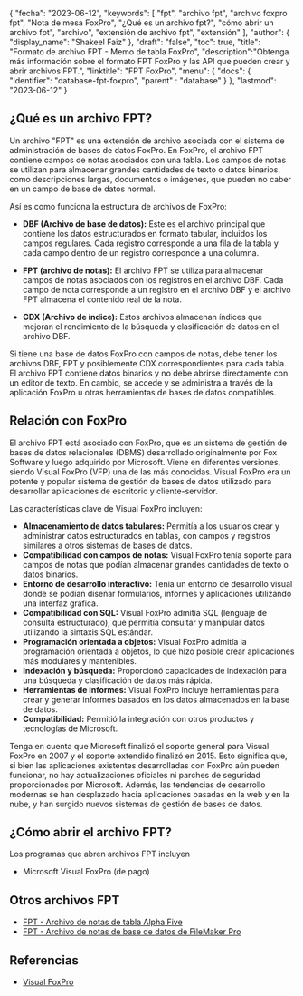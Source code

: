 {
"fecha": "2023-06-12",
  "keywords": [
"fpt",
"archivo fpt",
"archivo foxpro fpt",
"Nota de mesa FoxPro",
"¿Qué es un archivo fpt?",
"cómo abrir un archivo fpt",
"archivo",
"extensión de archivo fpt",
"extensión"
],
  "author": {
"display_name": "Shakeel Faiz"
},
"draft": "false",
"toc": true,
"title": "Formato de archivo FPT - Memo de tabla FoxPro",
  "description":"Obtenga más información sobre el formato FPT FoxPro y las API que pueden crear y abrir archivos FPT.",
"linktitle": "FPT FoxPro",
  "menu": {
    "docs": {
      "identifier": "database-fpt-foxpro",
"parent" : "database"
}
},
"lastmod": "2023-06-12"
}

## ¿Qué es un archivo FPT?

Un archivo "FPT" es una extensión de archivo asociada con el sistema de administración de bases de datos FoxPro. En FoxPro, el archivo FPT contiene campos de notas asociados con una tabla. Los campos de notas se utilizan para almacenar grandes cantidades de texto o datos binarios, como descripciones largas, documentos o imágenes, que pueden no caber en un campo de base de datos normal.

Así es como funciona la estructura de archivos de FoxPro:

- **DBF (Archivo de base de datos):** Este es el archivo principal que contiene los datos estructurados en formato tabular, incluidos los campos regulares. Cada registro corresponde a una fila de la tabla y cada campo dentro de un registro corresponde a una columna.

- **FPT (archivo de notas):** El archivo FPT se utiliza para almacenar campos de notas asociados con los registros en el archivo DBF. Cada campo de nota corresponde a un registro en el archivo DBF y el archivo FPT almacena el contenido real de la nota.

- **CDX (Archivo de índice):** Estos archivos almacenan índices que mejoran el rendimiento de la búsqueda y clasificación de datos en el archivo DBF.

Si tiene una base de datos FoxPro con campos de notas, debe tener los archivos DBF, FPT y posiblemente CDX correspondientes para cada tabla. El archivo FPT contiene datos binarios y no debe abrirse directamente con un editor de texto. En cambio, se accede y se administra a través de la aplicación FoxPro u otras herramientas de bases de datos compatibles.

## Relación con FoxPro

El archivo FPT está asociado con FoxPro, que es un sistema de gestión de bases de datos relacionales (DBMS) desarrollado originalmente por Fox Software y luego adquirido por Microsoft. Viene en diferentes versiones, siendo Visual FoxPro (VFP) una de las más conocidas. Visual FoxPro era un potente y popular sistema de gestión de bases de datos utilizado para desarrollar aplicaciones de escritorio y cliente-servidor.

Las características clave de Visual FoxPro incluyen:

- **Almacenamiento de datos tabulares:** Permitía a los usuarios crear y administrar datos estructurados en tablas, con campos y registros similares a otros sistemas de bases de datos.
- **Compatibilidad con campos de notas:** Visual FoxPro tenía soporte para campos de notas que podían almacenar grandes cantidades de texto o datos binarios.
- **Entorno de desarrollo interactivo:** Tenía un entorno de desarrollo visual donde se podían diseñar formularios, informes y aplicaciones utilizando una interfaz gráfica.
- **Compatibilidad con SQL:** Visual FoxPro admitía SQL (lenguaje de consulta estructurado), que permitía consultar y manipular datos utilizando la sintaxis SQL estándar.
- **Programación orientada a objetos:** Visual FoxPro admitía la programación orientada a objetos, lo que hizo posible crear aplicaciones más modulares y mantenibles.
- **Indexación y búsqueda:** Proporcionó capacidades de indexación para una búsqueda y clasificación de datos más rápida.
- **Herramientas de informes:** Visual FoxPro incluye herramientas para crear y generar informes basados en los datos almacenados en la base de datos.
- **Compatibilidad:** Permitió la integración con otros productos y tecnologías de Microsoft.

Tenga en cuenta que Microsoft finalizó el soporte general para Visual FoxPro en 2007 y el soporte extendido finalizó en 2015. Esto significa que, si bien las aplicaciones existentes desarrolladas con FoxPro aún pueden funcionar, no hay actualizaciones oficiales ni parches de seguridad proporcionados por Microsoft. Además, las tendencias de desarrollo modernas se han desplazado hacia aplicaciones basadas en la web y en la nube, y han surgido nuevos sistemas de gestión de bases de datos.

## ¿Cómo abrir el archivo FPT?

Los programas que abren archivos FPT incluyen

- Microsoft Visual FoxPro (de pago)

## Otros archivos FPT

- [FPT - Archivo de notas de tabla Alpha Five](/es/database/fpt-alphafive/)
- [FPT - Archivo de notas de base de datos de FileMaker Pro](/es/database/fpt/)

## Referencias
* [Visual FoxPro](https://en.wikipedia.org/wiki/Visual_FoxPro)

